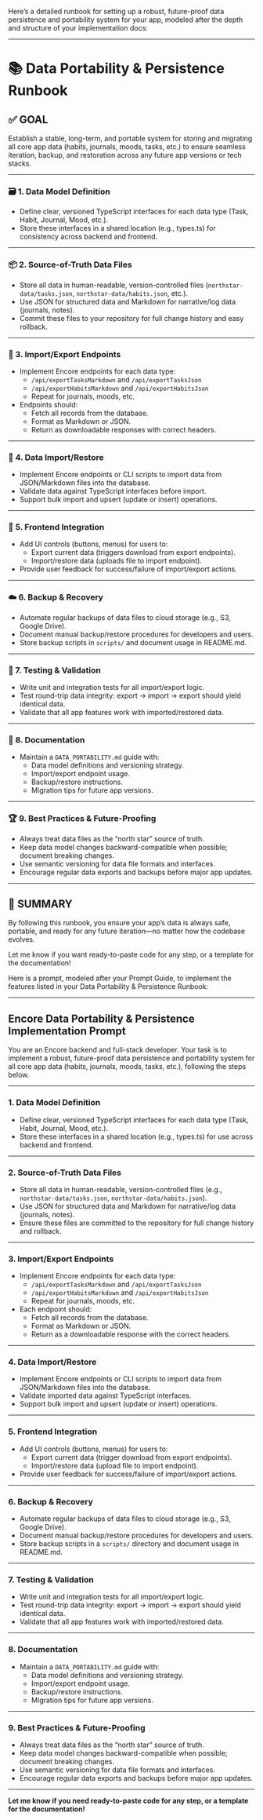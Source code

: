 Here’s a detailed runbook for setting up a robust, future-proof data persistence and portability system for your app, modeled after the depth and structure of your implementation docs:

---

# 📚 Data Portability & Persistence Runbook

## ✅ GOAL

Establish a stable, long-term, and portable system for storing and migrating all core app data (habits, journals, moods, tasks, etc.) to ensure seamless iteration, backup, and restoration across any future app versions or tech stacks.

---

### 🗃️ 1. Data Model Definition

- Define clear, versioned TypeScript interfaces for each data type (Task, Habit, Journal, Mood, etc.).
- Store these interfaces in a shared location (e.g., types.ts) for consistency across backend and frontend.

---

### 📦 2. Source-of-Truth Data Files

- Store all data in human-readable, version-controlled files (`northstar-data/tasks.json`, `northstar-data/habits.json`, etc.).
- Use JSON for structured data and Markdown for narrative/log data (journals, notes).
- Commit these files to your repository for full change history and easy rollback.

---

### 🔄 3. Import/Export Endpoints

- Implement Encore endpoints for each data type:
  - `/api/exportTasksMarkdown` and `/api/exportTasksJson`
  - `/api/exportHabitsMarkdown` and `/api/exportHabitsJson`
  - Repeat for journals, moods, etc.
- Endpoints should:
  - Fetch all records from the database.
  - Format as Markdown or JSON.
  - Return as downloadable responses with correct headers.

---

### 💾 4. Data Import/Restore

- Implement Encore endpoints or CLI scripts to import data from JSON/Markdown files into the database.
- Validate data against TypeScript interfaces before import.
- Support bulk import and upsert (update or insert) operations.

---

### 🔗 5. Frontend Integration

- Add UI controls (buttons, menus) for users to:
  - Export current data (triggers download from export endpoints).
  - Import/restore data (uploads file to import endpoint).
- Provide user feedback for success/failure of import/export actions.

---

### ☁️ 6. Backup & Recovery

- Automate regular backups of data files to cloud storage (e.g., S3, Google Drive).
- Document manual backup/restore procedures for developers and users.
- Store backup scripts in `scripts/` and document usage in README.md.

---

### 🧪 7. Testing & Validation

- Write unit and integration tests for all import/export logic.
- Test round-trip data integrity: export → import → export should yield identical data.
- Validate that all app features work with imported/restored data.

---

### 📝 8. Documentation

- Maintain a `DATA_PORTABILITY.md` guide with:
  - Data model definitions and versioning strategy.
  - Import/export endpoint usage.
  - Backup/restore instructions.
  - Migration tips for future app versions.

---

### 🏆 9. Best Practices & Future-Proofing

- Always treat data files as the “north star” source of truth.
- Keep data model changes backward-compatible when possible; document breaking changes.
- Use semantic versioning for data file formats and interfaces.
- Encourage regular data exports and backups before major app updates.

---

## 🚀 SUMMARY

By following this runbook, you ensure your app’s data is always safe, portable, and ready for any future iteration—no matter how the codebase evolves.

Let me know if you want ready-to-paste code for any step, or a template for the documentation!



Here is a prompt, modeled after your Prompt Guide, to implement the features listed in your Data Portability & Persistence Runbook:

---

## **Encore Data Portability & Persistence Implementation Prompt**

You are an Encore backend and full-stack developer. Your task is to implement a robust, future-proof data persistence and portability system for all core app data (habits, journals, moods, tasks, etc.), following the steps below.

---

### **1. Data Model Definition**
- Define clear, versioned TypeScript interfaces for each data type (Task, Habit, Journal, Mood, etc.).
- Store these interfaces in a shared location (e.g., types.ts) for use across backend and frontend.

---

### **2. Source-of-Truth Data Files**
- Store all data in human-readable, version-controlled files (e.g., `northstar-data/tasks.json`, `northstar-data/habits.json`).
- Use JSON for structured data and Markdown for narrative/log data (journals, notes).
- Ensure these files are committed to the repository for full change history and rollback.

---

### **3. Import/Export Endpoints**
- Implement Encore endpoints for each data type:
  - `/api/exportTasksMarkdown` and `/api/exportTasksJson`
  - `/api/exportHabitsMarkdown` and `/api/exportHabitsJson`
  - Repeat for journals, moods, etc.
- Each endpoint should:
  - Fetch all records from the database.
  - Format as Markdown or JSON.
  - Return as a downloadable response with the correct headers.

---

### **4. Data Import/Restore**
- Implement Encore endpoints or CLI scripts to import data from JSON/Markdown files into the database.
- Validate imported data against TypeScript interfaces.
- Support bulk import and upsert (update or insert) operations.

---

### **5. Frontend Integration**
- Add UI controls (buttons, menus) for users to:
  - Export current data (trigger download from export endpoints).
  - Import/restore data (upload file to import endpoint).
- Provide user feedback for success/failure of import/export actions.

---

### **6. Backup & Recovery**
- Automate regular backups of data files to cloud storage (e.g., S3, Google Drive).
- Document manual backup/restore procedures for developers and users.
- Store backup scripts in a `scripts/` directory and document usage in README.md.

---

### **7. Testing & Validation**
- Write unit and integration tests for all import/export logic.
- Test round-trip data integrity: export → import → export should yield identical data.
- Validate that all app features work with imported/restored data.

---

### **8. Documentation**
- Maintain a `DATA_PORTABILITY.md` guide with:
  - Data model definitions and versioning strategy.
  - Import/export endpoint usage.
  - Backup/restore instructions.
  - Migration tips for future app versions.

---

### **9. Best Practices & Future-Proofing**
- Always treat data files as the “north star” source of truth.
- Keep data model changes backward-compatible when possible; document breaking changes.
- Use semantic versioning for data file formats and interfaces.
- Encourage regular data exports and backups before major app updates.

---

**Let me know if you need ready-to-paste code for any step, or a template for the documentation!**